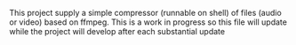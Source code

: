 This project supply a simple compressor (runnable on shell) of files (audio or video) based on ffmpeg. This is a work in
progress so this file will update while the project will develop after each substantial update